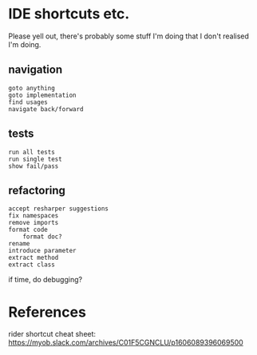 # IDE shortcuts etc.

Please yell out, there's probably some stuff I'm doing that I don't realised I'm
doing.

## navigation
    goto anything
    goto implementation
    find usages
    navigate back/forward

## tests
    run all tests
    run single test
    show fail/pass

## refactoring
    accept resharper suggestions
    fix namespaces
    remove imports
    format code
        format doc?
    rename
    introduce parameter
    extract method
    extract class

if time, do debugging?

# References

rider shortcut cheat sheet: https://myob.slack.com/archives/C01F5CGNCLU/p1606089396069500
